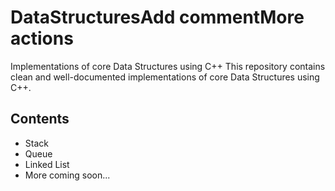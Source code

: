 # DataStructuresAdd commentMore actions
Implementations of core Data Structures using C++
This repository contains clean and well-documented implementations of core Data Structures using C++.

## Contents

- Stack  
- Queue  
- Linked List  
- More coming soon...
